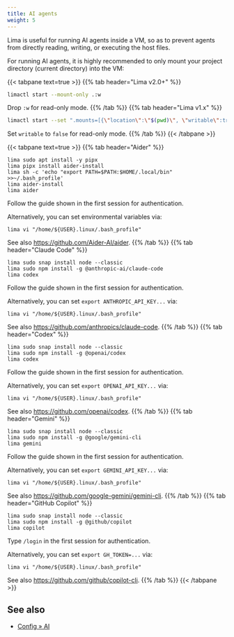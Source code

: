 ```yaml
---
title: AI agents
weight: 5
---
```


Lima is useful for running AI agents inside a VM, so as to prevent agents
from directly reading, writing, or executing the host files.

For running AI agents, it is highly recommended to only mount your project directory (current directory)
into the VM:

{{< tabpane text=true >}}
{{% tab header="Lima v2.0+" %}}
```bash
limactl start --mount-only .:w
```

Drop `:w` for read-only mode.
{{% /tab %}}
{{% tab header="Lima v1.x" %}}
```bash
limactl start --set ".mounts=[{\"location\":\"$(pwd)\", \"writable\":true}]"
```

Set `writable` to `false` for read-only mode.
{{% /tab %}}
{{< /tabpane >}}

<!--
AI agents are sorted alphabetically.

Node.js is installed via snap, not apt, as AI agents often require a very recent release of Node.js.
-->
{{< tabpane text=true >}}
{{% tab header="Aider" %}}
```
lima sudo apt install -y pipx
lima pipx install aider-install
lima sh -c 'echo "export PATH=$PATH:$HOME/.local/bin" >>~/.bash_profile'
lima aider-install
lima aider
```

Follow the guide shown in the first session for authentication.

Alternatively, you can set environmental variables via:
```
lima vi "/home/${USER}.linux/.bash_profile"
```

See also <https://github.com/Aider-AI/aider>.
{{% /tab %}}
{{% tab header="Claude Code" %}}
```
lima sudo snap install node --classic
lima sudo npm install -g @anthropic-ai/claude-code
lima codex
```

Follow the guide shown in the first session for authentication.

Alternatively, you can set `export ANTHROPIC_API_KEY...` via:
```
lima vi "/home/${USER}.linux/.bash_profile"
```

See also <https://github.com/anthropics/claude-code>.
{{% /tab %}}
{{% tab header="Codex" %}}
```
lima sudo snap install node --classic
lima sudo npm install -g @openai/codex
lima codex
```

Follow the guide shown in the first session for authentication.

Alternatively, you can set `export OPENAI_API_KEY...` via:
```
lima vi "/home/${USER}.linux/.bash_profile"
```

See also <https://github.com/openai/codex>.
{{% /tab %}}
{{% tab header="Gemini" %}}
```
lima sudo snap install node --classic
lima sudo npm install -g @google/gemini-cli
lima gemini
```

Follow the guide shown in the first session for authentication.

Alternatively, you can set `export GEMINI_API_KEY...` via:
```
lima vi "/home/${USER}.linux/.bash_profile"
```

See also <https://github.com/google-gemini/gemini-cli>.
{{% /tab %}}
{{% tab header="GitHub Copilot" %}}
```
lima sudo snap install node --classic
lima sudo npm install -g @github/copilot
lima copilot
```

Type `/login` in the first session for authentication.

Alternatively, you can set `export GH_TOKEN=...` via:
```
lima vi "/home/${USER}.linux/.bash_profile"
```

See also <https://github.com/github/copilot-cli>.
{{% /tab %}}
{{< /tabpane >}}

## See also

- [Config » AI](../config/ai/)
